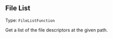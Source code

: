

##  File List 

Type: `FileListFunction`

Get a list of the file descriptors at the given path.






